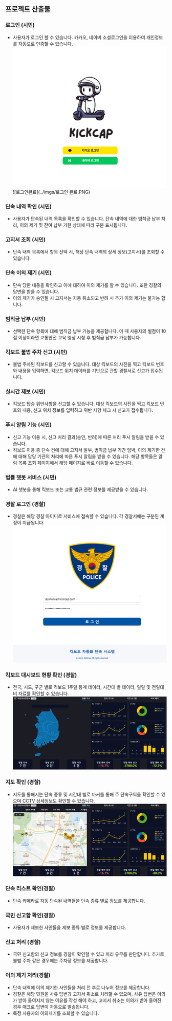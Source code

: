 
## 프로젝트 산출물

### 로그인 (시민)

- 사용자가 로그인 할 수 있습니다. 카카오, 네이버 소셜로그인을 이용하여 개인정보를 자동으로 인증할 수 있습니다.
![로그인](../imgs/유저로그인.PNG)
![로그인완료](../imgs/로그인 완료.PNG)
### 단속 내역 확인 (시민)

- 사용자가 단속된 내역 목록을 확인할 수 있습니다. 단속 내역에 대한 범칙금 납부 처리, 이의 제기 및 잔여 납부 기한 상태에 따라 구분 표시됩니다.

### 고지서 조회 (시민)

- 단속 내역 목록에서 항목 선택 시, 해당 단속 내역의 상세 정보(고지서)를 조회할 수 있습니다.

### 단속 이의 제기 (시민)

- 단속 당한 내용을 확인하고 이에 대하여 이의 제기를 할 수 있습니다. 또한 경찰의 답변을 받을 수 있습니다.
- 이의 제기가 승인될 시 고지서는 자동 취소되고 반려 시 추가 이의 제기는 불가능 합니다.

### 범칙금 납부 (시민)

- 선택한 단속 항목에 대해 범칙금 납부 기능을 제공합니다. 이 때 사용자의 벌점이 10점 이상이라면 교통안전 교육 영상 시청 후 범칙금 납부가 가능합니다.


### 킥보드 불법 주차 신고 (시민)

- 불법 주차된 킥보드를 신고할 수 있습니다. 대상 킥보드의 사진을 찍고 킥보드 번호와 내용을 입력하면, 킥보드 위치 데이터를 기반으로 관할 경찰서로 신고가 접수됩니다.
    

### 실시간 제보 (시민)

- 킥보드 탑승 위반사항을 신고할 수 있습니다. 대상 킥보드의 사진을 찍고 킥보드 번호와 내용, 신고 위치 정보를 입력하고 위반 사항 체크 시 신고가 접수됩니다.

### 푸시 알림 기능 (시민)

- 신고 기능 이용 시, 신고 처리 결과(승인, 반려)에 따른 처리 푸시 알림을 받을 수 있습니다.
- 킥보드 이용 중 단속 건에 대해 고지서 발부, 범칙금 납부 기간 임박, 이의 제기한 건에 대해 담당 기관의 처리에 따른 푸시 알림을 받을 수 있습니다. 해당 항목들은 알림 목록 조회 페이지에서 해당 페이지로 바로 이동할 수 있습니다.

### 법률 챗봇 서비스 (시민)

- AI 챗봇을 통해 킥보드 또는 교통 법규 관련 정보를 제공받을 수 있습니다.


### 경찰 로그인 (경찰)

- 경찰은 해당 경찰 아이디로 서비스에 접속할 수 있습니다. 각 경찰서에는 구분된 계정이 지급됩니다.
![로그인](../imgs/경찰로그인.PNG)

### 킥보드 대시보드 현황 확인 (경찰)

- 전국, 시도, 구군 별로 킥보드 1주일 통계 데이터, 시간대 별 데이터, 일일 및 전일대비 자료를 확인할 수 있습니다.
![경찰메인](../imgs/경찰메인.PNG)

### 지도 확인 (경찰)
- 지도를 통해서는 단속 종류 및 시간대 별로 마커를 통해 주 단속구역을 확인할 수 있으며 CCTV 상세정보도 확인할 수 있습니다.
![경찰지도](../imgs/경찰지도.PNG)

### 단속 리스트 확인(경찰)

- 단속 카메라로 자동 단속된 내역들을 단속 종류 별로 정보를 제공합니다.

### 국민 신고함 확인(경찰)

- 사용자가 제보한 사안들을 제보 종류 별로 정보를 제공합니다.

### 신고 처리 (경찰)
- 국민 신고함의 신고 정보를 경찰이 확인할 수 있고 처리 유무를 판단합니다. 추가로 불법 주차 같은 경우에는 주차장 정보를 제공합니다.

### 이의 제기 처리(경찰)

- 단속 내역에 이의 제기한 사안들을 처리 전 후로 나누어 정보를 제공합니다.
- 경찰은 해당 민원을 사유 답변과 고지서 취소로 처리할 수 있으며, 사유 답변은 이의가 받아 들여지지 않는 이유를 작성 해야 하고, 고지서 취소는 이의가 받아 들여진 경우 매크로 답변이 자동으로 발송됩니다.
- 특정 사용자의 이의제기를 조회할 수 있습니다.

